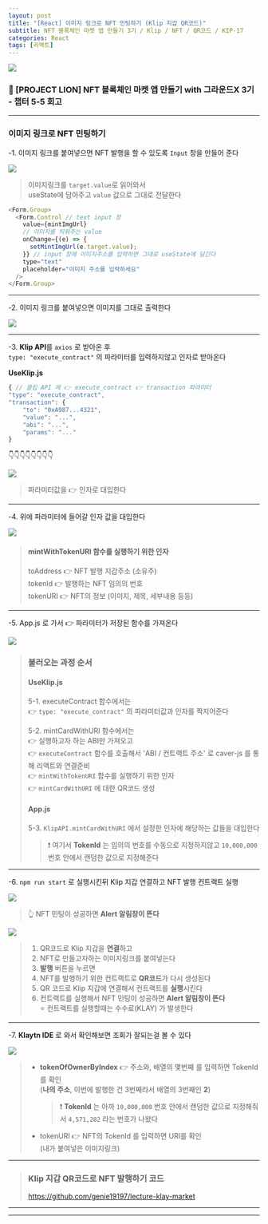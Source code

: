 ```yaml
---
layout: post
title: "[React] 이미지 링크로 NFT 민팅하기 (Klip 지갑 QR코드)"
subtitle: NFT 블록체인 마켓 앱 만들기 3기 / Klip / NFT / QR코드 / KIP-17
categories: React
tags: [리액트]
---
```


![](https://velog.velcdn.com/images/-__-/post/8e705f07-fde2-452c-8983-a92d34960af0/image.png)

### 🦁 [PROJECT LION] NFT 블록체인 마켓 앱 만들기 with 그라운드X 3기 - 챕터 5-5 회고

---

### 이미지 링크로 NFT 민팅하기

-1. 이미지 링크를 붙여넣으면 NFT 발행을 할 수 있도록 `Input` 창을 만들어 준다

![](https://velog.velcdn.com/images/-__-/post/0858b9da-1d2d-465a-9ef5-19da2fb0ed40/image.png)

> 이미지링크를 `target.value`로 읽어와서<br>
> useState에 담아주고 `value` 값으로 그대로 전달한다

```js
<Form.Group>
  <Form.Control // text input 창
    value={mintImgUrl}
    // 이미지를 띄워주는 value
    onChange={(e) => {
      setMintImgUrl(e.target.value);
    }} // input 창에 이미지주소를 입력하면 그대로 useState에 담긴다
    type="text"
    placeholder="이미지 주소를 입력하세요"
  />
</Form.Group>
```

---

-2. 이미지 링크를 붙여넣으면 이미지를 그대로 출력한다

![](https://velog.velcdn.com/images/-__-/post/16790590-7de2-4f1a-a22e-3ddd6cae12a2/image.gif)

---

-3. **Klip API**를 `axios` 로 받아온 후<br>
`type: "execute_contract"` 의 파라미터를 입력하지않고 인자로 받아온다

**UseKlip.js**

```js
{ // 클립 API 에 👉 execute_contract 👉 transaction 파라미터
"type": "execute_contract",
"transaction": {
	"to": "0xA987...4321",
	"value": "...",
	"abi": "...",
	"params": "..."
}
```

👇👇👇👇👇👇👇👇

![](https://velog.velcdn.com/images/-__-/post/8cd5dea8-f2ce-4c73-8efc-fd02902c8e2b/image.png)

> 파라미터값을 👉 인자로 대입한다

---

-4. 위에 파라미터에 들어갈 인자 값을 대입한다

![](https://velog.velcdn.com/images/-__-/post/23a33cd8-0c83-4aa2-9fdc-2702ffdc5ecf/image.png)

> #### mintWithTokenURI 함수를 실행하기 위한 인자
>
> toAddress 👉 NFT 발행 지갑주소 (소유주)<br>
> tokenId 👉 발행하는 NFT 임의의 번호<br>
> tokenURI 👉 NFT의 정보 (이미지, 제목, 세부내용 등등)

---

-5. App.js 로 가서 👉 파라미터가 저장된 함수를 가져온다

![](https://velog.velcdn.com/images/-__-/post/2b6cc6cc-aae4-4fbd-8926-798c51c1992b/image.png)

> ### 불러오는 과정 순서
>
> #### UseKlip.js
>
> 5-1. executeContract 함수에서는<br>
> 👉 `type: "execute_contract"` 의 파라미터값과 인자를 짝지어준다<br>
>
> 5-2. mintCardWithURI 함수에서는<br>
> 👉 실행하고자 하는 ABI만 가져오고<br>
> 👉 `executeContract` 함수를 호출해서 'ABI / 컨트랙트 주소' 로 caver-js 를 통해 리액트와 연결준비<br>
> 👉 `mintWithTokenURI` 함수를 실행하기 위한 인자<br>
> 👉 `mintCardWithURI` 에 대한 QR코드 생성<br>
>
> #### App.js
>
> 5-3. `KlipAPI.mintCardWithURI` 에서 설정한 인자에 해당하는 값들을 대입한다<br>
>
> > ❗ 여기서 **TokenId** 는 임의의 번호를 수동으로 지정하지않고 `10,000,000` 번호 안에서 랜덤한 값으로 지정해준다

---

-6. `npm run start` 로 실행시킨뒤 Klip 지갑 연결하고 NFT 발행 컨트랙트 실행

![](https://velog.velcdn.com/images/-__-/post/2fee05ec-8bfe-4492-b5b7-075908e44284/image.gif)

> 👆 NFT 민팅이 성공하면 **Alert 알림창이 뜬다**

![](https://velog.velcdn.com/images/-__-/post/07360e06-e0f6-4366-81fe-df7060e92b1a/image.png)

> 1. QR코드로 Klip 지갑을 **연결**하고<br>
> 2. NFT로 만들고자하는 이미지링크를 붙여넣는다<br>
> 3. **발행** 버튼을 누르면<br>
> 4. NFT를 발행하기 위한 컨트랙트로 **QR코드**가 다시 생성된다<br>
> 5. QR 코드로 Klip 지갑에 연결해서 컨트랙트를 **실행**시킨다<br>
> 6. 컨트랙트를 실행해서 NFT 민팅이 성공하면 **Alert 알림창이 뜬다**<br>
>    ⭐ 컨트랙트를 실행할때는 수수료(KLAY) 가 발생한다

---

-7. **Klaytn IDE** 로 와서 확인해보면 조회가 잘되는걸 볼 수 있다

![](https://velog.velcdn.com/images/-__-/post/fdd68804-55e5-49f6-8119-43cb94d0837e/image.png)

> - **tokenOfOwnerByIndex** 👉 주소와, 배열의 몇번째 를 입력하면 TokenId 를 확인<br>
>   (**나의 주소**, 이번에 발행한 건 3번째라서 배열의 3번째인 **2**)<br>
>
>   > ❗ **TokenId** 는 아까 `10,000,000` 번호 안에서 랜덤한 값으로 지정해줘서 `4,571,282` 라는 번호가 나왔다<br>
>
> - tokenURI 👉 NFT의 TokenId 를 입력하면 URI를 확인<br>
>   (내가 붙여넣은 이미지링크)

---

> ### Klip 지갑 QR코드로 NFT 발행하기 코드
>
> <https://github.com/genie19197/lecture-klay-market>

---

---
